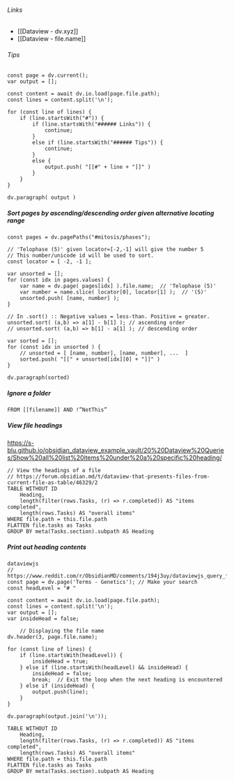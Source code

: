 ###### Links
- [[Dataview - dv.xyz]]
- [[Dataview - file.name]]

###### Tips
```dataviewjs
const page = dv.current();
var output = [];

const content = await dv.io.load(page.file.path);
const lines = content.split('\n');

for (const line of lines) {
	if (line.startsWith("#")) {
		if (line.startsWith("###### Links")) {
			continue;
		}
		else if (line.startsWith("###### Tips")) {
			continue;
		}
		else {
			output.push( "[[#" + line + "]]" )
		}
	}
}

dv.paragraph( output )

```

##### Sort pages by ascending/descending order given alternative locating range
```dataview-js
const pages = dv.pagePaths("#mitosis/phases");

// 'Telophase (5)' given locator=[-2,-1] will give the number 5
// This number/unicode id will be used to sort.
const locator = [ -2, -1 ];

var unsorted = [];
for (const idx in pages.values) {
	var name = dv.page( pages[idx] ).file.name;  // 'Telophase (5)'
	var number = name.slice( locator[0], locator[1] );  // '(5)'
	unsorted.push( [name, number] );
}

// In .sort() :: Negative values = less-than. Positive = greater.
unsorted.sort( (a,b) => a[1] - b[1] ); // ascending order
// unsorted.sort( (a,b) => b[1] - a[1] ); // descending order

var sorted = [];
for (const idx in unsorted ) {
	// unsorted = [ [name, number], [name, number], ...  ]
	sorted.push( "[[" + unsorted[idx][0] + "]]" )
}

dv.paragraph(sorted)

```

##### Ignore a folder
```
FROM [[filename]] AND !”NotThis”
```

##### View file headings
https://s-blu.github.io/obsidian_dataview_example_vault/20%20Dataview%20Queries/Show%20all%20list%20items%20under%20a%20specific%20heading/

```
// View the headings of a file
// https://forum.obsidian.md/t/dataview-that-presents-files-from-current-file-as-table/46329/2
TABLE WITHOUT ID
	Heading,
	length(filter(rows.Tasks, (r) => r.completed)) AS "items completed",
	length(rows.Tasks) AS "overall items"
WHERE file.path = this.file.path
FLATTEN file.tasks as Tasks
GROUP BY meta(Tasks.section).subpath AS Heading
```

##### Print out heading contents
```
dataviewjs
// https://www.reddit.com/r/ObsidianMD/comments/194j3uy/dataviewjs_query_for_extract_content_under_a/
const page = dv.page('Terms - Genetics'); // Make your search
const headLevel = "# "

const content = await dv.io.load(page.file.path);
const lines = content.split('\n');
var output = [];
var insideHead = false;

	// Displaying the file name
dv.header(3, page.file.name);

for (const line of lines) {
	if (line.startsWith(headLevel)) {
		insideHead = true;
	} else if (line.startsWith(headLevel) && insideHead) {
		insideHead = false;
		break;  // Exit the loop when the next heading is encountered
	} else if (insideHead) {
		output.push(line);
	}
}

dv.paragraph(output.join('\n'));
```






```dataview
TABLE WITHOUT ID
	Heading,
	length(filter(rows.Tasks, (r) => r.completed)) AS "items completed",
	length(rows.Tasks) AS "overall items"
WHERE file.path = this.file.path
FLATTEN file.tasks as Tasks
GROUP BY meta(Tasks.section).subpath AS Heading
```
